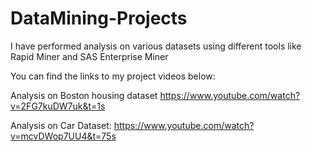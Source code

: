 # DataMining-Projects
I have performed analysis on various datasets using different tools like Rapid Miner and SAS Enterprise Miner

You can find the links to my project videos below:

Analysis on Boston housing dataset 
https://www.youtube.com/watch?v=2FG7kuDW7uk&t=1s


Analysis on Car Dataset:
https://www.youtube.com/watch?v=mcvDWop7UU4&t=75s
